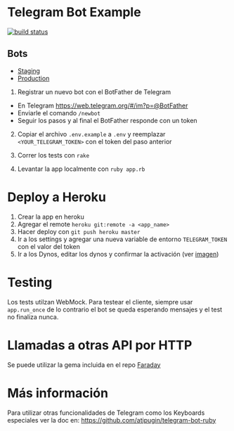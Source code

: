 Telegram Bot Example
====================

[![build status](https://gitlab.com/fiuba-memo2/tp2/altojardin-bot/badges/master/pipeline.svg)](https://gitlab.com/fiuba-memo2/tp2/altojardin-bot/commits/master)

## Bots

- [Staging](https://web.telegram.org/#/im?p=@altojardin_staging_bot)
- [Production](https://web.telegram.org/#/im?p=@altojardin_bot)

1. Registrar un nuevo bot con el BotFather de Telegram

* En Telegram https://web.telegram.org/#/im?p=@BotFather
* Enviarle el comando `/newbot`
* Seguir los pasos y al final el BotFather responde con un token

2. Copiar el archivo `.env.example` a `.env` y reemplazar `<YOUR_TELEGRAM_TOKEN>` con el token del paso anterior

3. Correr los tests con `rake`

4. Levantar la app localmente con `ruby app.rb`

# Deploy a Heroku

1. Crear la app en heroku
2. Agregar el remote `heroku git:remote -a <app_name>`
3. Hacer deploy con `git push heroku master`
4. Ir a los settings y agregar una nueva variable de entorno `TELEGRAM_TOKEN` con el valor del token
5. Ir a los Dynos, editar los dynos y confirmar la activación (ver [imagen](https://www.dropbox.com/s/h2hqimu7pbsqrhj/Screenshot%202019-05-15%2021.38.07.png?dl=0))

# Testing

Los tests utilzan WebMock. Para testear el cliente, siempre usar `app.run_once` de lo contrario el bot se queda esperando mensajes y el test no finaliza nunca.

# Llamadas a otras API por HTTP

Se puede utilizar la gema incluida en el repo [Faraday](https://github.com/lostisland/faraday#faraday)

# Más información

Para utilizar otras funcionalidades de Telegram como los Keyboards especiales ver la doc en: https://github.com/atipugin/telegram-bot-ruby

 